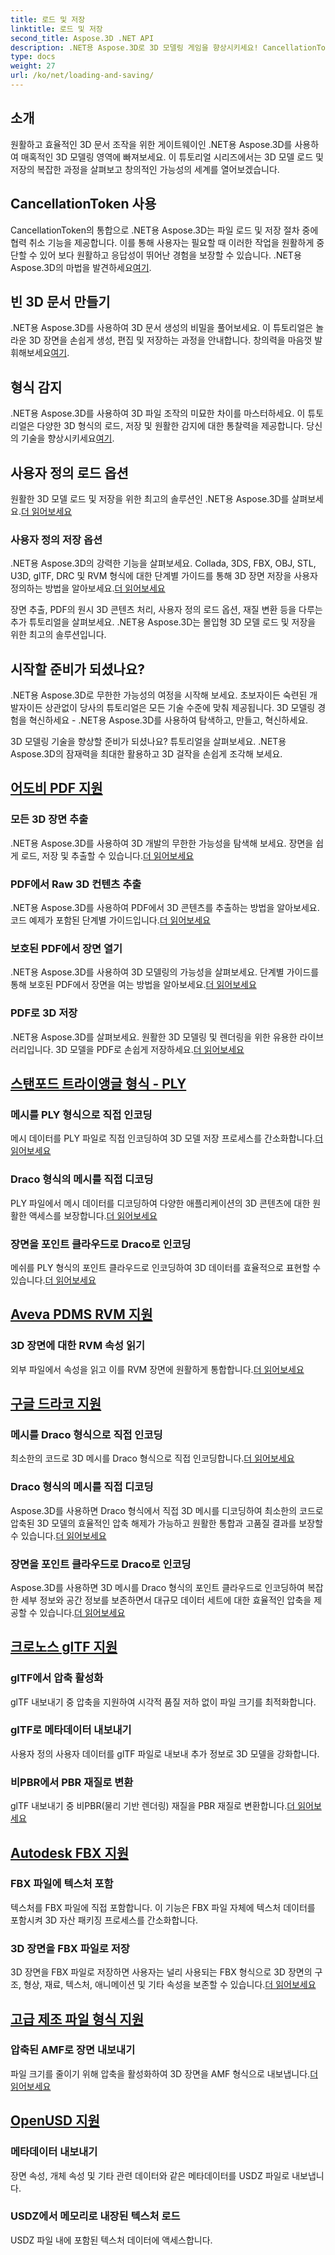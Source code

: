 ```yaml
---
title: 로드 및 저장
linktitle: 로드 및 저장
second_title: Aspose.3D .NET API
description: .NET용 Aspose.3D로 3D 모델링 게임을 향상시키세요! CancellationToken을 사용하여 효율적인 로딩 및 저장 기술을 익히세요. 지금 탐험해보세요!
type: docs
weight: 27
url: /ko/net/loading-and-saving/
---
```

## 소개

원활하고 효율적인 3D 문서 조작을 위한 게이트웨이인 .NET용 Aspose.3D를 사용하여 매혹적인 3D 모델링 영역에 빠져보세요. 이 튜토리얼 시리즈에서는 3D 모델 로드 및 저장의 복잡한 과정을 살펴보고 창의적인 가능성의 세계를 열어보겠습니다.

## CancellationToken 사용

CancellationToken의 통합으로 .NET용 Aspose.3D는 파일 로드 및 저장 절차 중에 협력 취소 기능을 제공합니다. 이를 통해 사용자는 필요할 때 이러한 작업을 원활하게 중단할 수 있어 보다 원활하고 응답성이 뛰어난 경험을 보장할 수 있습니다. .NET용 Aspose.3D의 마법을 발견하세요[여기](./cancellation-token/).

## 빈 3D 문서 만들기

 .NET용 Aspose.3D를 사용하여 3D 문서 생성의 비밀을 풀어보세요. 이 튜토리얼은 놀라운 3D 장면을 손쉽게 생성, 편집 및 저장하는 과정을 안내합니다. 창의력을 마음껏 발휘해보세요[여기](./create-empty-3d-document/).

## 형식 감지

 .NET용 Aspose.3D를 사용하여 3D 파일 조작의 미묘한 차이를 마스터하세요. 이 튜토리얼은 다양한 3D 형식의 로드, 저장 및 원활한 감지에 대한 통찰력을 제공합니다. 당신의 기술을 향상시키세요[여기](./detect-format/).

## 사용자 정의 로드 옵션
 원활한 3D 모델 로드 및 저장을 위한 최고의 솔루션인 .NET용 Aspose.3D를 살펴보세요.[더 읽어보세요](./custom-load-options/)

### 사용자 정의 저장 옵션
.NET용 Aspose.3D의 강력한 기능을 살펴보세요. Collada, 3DS, FBX, OBJ, STL, U3D, glTF, DRC 및 RVM 형식에 대한 단계별 가이드를 통해 3D 장면 저장을 사용자 정의하는 방법을 알아보세요.[더 읽어보세요](./custom-save-options/)

장면 추출, PDF의 원시 3D 콘텐츠 처리, 사용자 정의 로드 옵션, 재질 변환 등을 다루는 추가 튜토리얼을 살펴보세요. .NET용 Aspose.3D는 몰입형 3D 모델 로드 및 저장을 위한 최고의 솔루션입니다.

## 시작할 준비가 되셨나요?

.NET용 Aspose.3D로 무한한 가능성의 여정을 시작해 보세요. 초보자이든 숙련된 개발자이든 상관없이 당사의 튜토리얼은 모든 기술 수준에 맞춰 제공됩니다. 3D 모델링 경험을 혁신하세요 - .NET용 Aspose.3D를 사용하여 탐색하고, 만들고, 혁신하세요.

3D 모델링 기술을 향상할 준비가 되셨나요? 튜토리얼을 살펴보세요. .NET용 Aspose.3D의 잠재력을 최대한 활용하고 3D 걸작을 손쉽게 조각해 보세요.
## [어도비 PDF 지원](pdf)
### 모든 3D 장면 추출
.NET용 Aspose.3D를 사용하여 3D 개발의 무한한 가능성을 탐색해 보세요. 장면을 쉽게 로드, 저장 및 추출할 수 있습니다.[더 읽어보세요](./pdf/extract-all-3d-scenes/)
### PDF에서 Raw 3D 컨텐츠 추출
 .NET용 Aspose.3D를 사용하여 PDF에서 3D 콘텐츠를 추출하는 방법을 알아보세요. 코드 예제가 포함된 단계별 가이드입니다.[더 읽어보세요](./pdf/extract-raw-3d-contents/)
### 보호된 PDF에서 장면 열기
 .NET용 Aspose.3D를 사용하여 3D 모델링의 가능성을 살펴보세요. 단계별 가이드를 통해 보호된 PDF에서 장면을 여는 방법을 알아보세요.[더 읽어보세요](./pdf/open-scene-protected/)

### PDF로 3D 저장
 .NET용 Aspose.3D를 살펴보세요. 원활한 3D 모델링 및 렌더링을 위한 유용한 라이브러리입니다. 3D 모델을 PDF로 손쉽게 저장하세요.[더 읽어보세요](./pdf/save-3d-in-pdf/)


## [스탠포드 트라이앵글 형식 - PLY](ply)
### 메시를 PLY 형식으로 직접 인코딩
 메시 데이터를 PLY 파일로 직접 인코딩하여 3D 모델 저장 프로세스를 간소화합니다.[더 읽어보세요](ply/encode-mesh)

### Draco 형식의 메시를 직접 디코딩
 PLY 파일에서 메시 데이터를 디코딩하여 다양한 애플리케이션의 3D 콘텐츠에 대한 원활한 액세스를 보장합니다.[더 읽어보세요](ply/decode-mesh)
### 장면을 포인트 클라우드로 Draco로 인코딩
메쉬를 PLY 형식의 포인트 클라우드로 인코딩하여 3D 데이터를 효율적으로 표현할 수 있습니다.[더 읽어보세요](ply/export-to-ply-point-cloud)


## [Aveva PDMS RVM 지원](rvm)

### 3D 장면에 대한 RVM 속성 읽기
 외부 파일에서 속성을 읽고 이를 RVM 장면에 원활하게 통합합니다.[더 읽어보세요](./rvm/read-existing-attributes/)


## [구글 드라코 지원](draco)
### 메시를 Draco 형식으로 직접 인코딩
 최소한의 코드로 3D 메시를 Draco 형식으로 직접 인코딩합니다.[더 읽어보세요](draco/encode-mesh)

### Draco 형식의 메시를 직접 디코딩
 Aspose.3D를 사용하면 Draco 형식에서 직접 3D 메시를 디코딩하여 최소한의 코드로 압축된 3D 모델의 효율적인 압축 해제가 가능하고 원활한 통합과 고품질 결과를 보장할 수 있습니다.[더 읽어보세요](draco/decode-mesh)

### 장면을 포인트 클라우드로 Draco로 인코딩
 Aspose.3D를 사용하면 3D 메시를 Draco 형식의 포인트 클라우드로 인코딩하여 복잡한 세부 정보와 공간 정보를 보존하면서 대규모 데이터 세트에 대한 효율적인 압축을 제공할 수 있습니다.[더 읽어보세요](draco/encode-scene-as-point-cloud)

## [크로노스 glTF 지원](gltf)

### glTF에서 압축 활성화
glTF 내보내기 중 압축을 지원하여 시각적 품질 저하 없이 파일 크기를 최적화합니다. 

### glTF로 메타데이터 내보내기
사용자 정의 사용자 데이터를 glTF 파일로 내보내 추가 정보로 3D 모델을 강화합니다. 

### 비PBR에서 PBR 재질로 변환
 glTF 내보내기 중 비PBR(물리 기반 렌더링) 재질을 PBR 재질로 변환합니다.[더 읽어보세요](./gltf/non-pbr-to-pbr-material-conversion)


## [Autodesk FBX 지원](fbx)
### FBX 파일에 텍스처 포함
텍스처를 FBX 파일에 직접 포함합니다. 이 기능은 FBX 파일 자체에 텍스처 데이터를 포함시켜 3D 자산 패키징 프로세스를 간소화합니다.

### 3D 장면을 FBX 파일로 저장
 3D 장면을 FBX 파일로 저장하면 사용자는 널리 사용되는 FBX 형식으로 3D 장면의 구조, 형상, 재료, 텍스처, 애니메이션 및 기타 속성을 보존할 수 있습니다.[더 읽어보세요](fbx/save-3d-scene)

## [고급 제조 파일 형식 지원](amf)
### 압축된 AMF로 장면 내보내기
 파일 크기를 줄이기 위해 압축을 활성화하여 3D 장면을 AMF 형식으로 내보냅니다.[더 읽어보세요](./amf/export-scene-compressed-amf/)

## [OpenUSD 지원](usd)
### 메타데이터 내보내기

장면 속성, 개체 속성 및 기타 관련 데이터와 같은 메타데이터를 USDZ 파일로 내보냅니다.

### USDZ에서 메모리로 내장된 텍스처 로드

USDZ 파일 내에 포함된 텍스처 데이터에 액세스합니다.